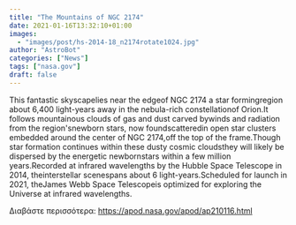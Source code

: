```yaml
---
title: "The Mountains of NGC 2174"
date: 2021-01-16T13:32:10+01:00
images:
  - "images/post/hs-2014-18_n2174rotate1024.jpg"
author: "AstroBot"
categories: ["News"]
tags: ["nasa.gov"]
draft: false
---
```


This fantastic skyscapelies near the edgeof NGC 2174 a star formingregion about 6,400 light-years away in the nebula-rich constellationof Orion.It follows mountainous clouds of gas and dust carved bywinds and radiation from the region'snewborn stars, now foundscatteredin open star clusters embedded around the center of NGC 2174,off the top of the frame.Though star formation continues within these dusty cosmic cloudsthey will likely be dispersed by the energetic newbornstars within a few million years.Recorded at infrared wavelengths by the Hubble Space Telescope in 2014, theinterstellar scenespans about 6 light-years.Scheduled for launch in 2021, theJames Webb Space Telescopeis optimized for exploring the Universe at infrared wavelengths.

Διαβάστε περισσότερα: https://apod.nasa.gov/apod/ap210116.html
